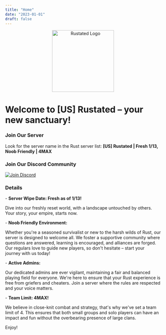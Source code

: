 ```yaml
---
title: "Home"
date: "2023-01-01"
draft: false
---
```


<div style="text-align: center;">
    <img src="/rustated-logo.png" alt="Rustated Logo" style="width: 200px; height: auto; display: block; margin: 0 auto;" />
</div>

# Welcome to [US] Rustated – your new sanctuary!

### Join Our Server

Look for the server name in the Rust server list:
**[US] Rustated | Fresh 1/13, Noob Friendly | 4MAX**

### Join Our Discord Community

[![Join Discord](https://img.shields.io/discord/1195828032099848302?label=Join%20Us%20on%20Discord&logo=discord&style=flat-square)](https://discord.gg/TECyFzjjVe)

### Details

\- **Server Wipe Date: Fresh as of 1/13!**

Dive into our freshly reset world, with a landscape untouched by others. Your story, your empire, starts now.

\- **Noob Friendly Environment:**

Whether you're a seasoned survivalist or new to the harsh wilds of Rust, our server is designed to welcome all. We foster a supportive community where questions are answered, learning is encouraged, and alliances are forged. Our regulars love to guide new players, so don't hesitate – start your journey with us today!

\- **Active Admins:**

Our dedicated admins are ever vigilant, maintaining a fair and balanced playing field for everyone. We're here to ensure that your Rust experience is free from griefers and cheaters. Join a server where the rules are respected and your voice matters.

\- **Team Limit: 4MAX!**

We believe in close-knit combat and strategy, that's why we've set a team limit of 4. This ensures that both small groups and solo players can have an impact and fun without the overbearing presence of large clans.

Enjoy!
